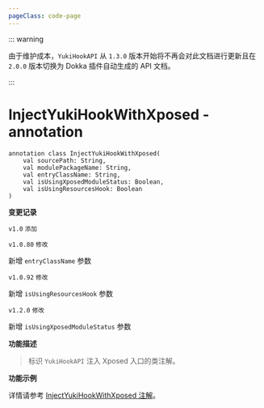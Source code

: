 ```yaml
---
pageClass: code-page
---
```


::: warning

由于维护成本，`YukiHookAPI` 从 `1.3.0` 版本开始将不再会对此文档进行更新且在 `2.0.0` 版本切换为 Dokka 插件自动生成的 API 文档。

:::

# InjectYukiHookWithXposed <span class="symbol">- annotation</span>

```kotlin:no-line-numbers
annotation class InjectYukiHookWithXposed(
    val sourcePath: String,
    val modulePackageName: String,
    val entryClassName: String,
    val isUsingXposedModuleStatus: Boolean,
    val isUsingResourcesHook: Boolean
)
```

**变更记录**

`v1.0` `添加`

`v1.0.80` `修改`

新增 `entryClassName` 参数

`v1.0.92` `修改`

新增 `isUsingResourcesHook` 参数

`v1.2.0` `修改`

新增 `isUsingXposedModuleStatus` 参数

**功能描述**

> 标识 `YukiHookAPI` 注入 Xposed 入口的类注解。

**功能示例**

详情请参考 [InjectYukiHookWithXposed 注解](../../../../../../../config/xposed-using#injectyukihookwithxposed-注解)。